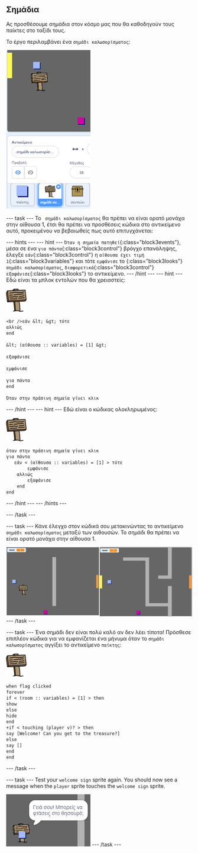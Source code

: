 ## Σημάδια

Ας προσθέσουμε σημάδια στον κόσμο μας που θα καθοδηγούν τους παίκτες στο ταξίδι τους.

Το έργο περιλαμβάνει ένα `σημάδι καλωσορίσματος`:

![screenshot](images/world-sign.png)

\--- task \--- Το ` σημάδι καλωσορίσματος` θα πρέπει να είναι ορατό μονάχα στην αίθουσα 1, έτσι θα πρέπει να προσθέσεις κώδικα στο αντικείμενο αυτό, προκειμένου να βεβαιωθείς πως αυτό επιτυγχάνεται:

\--- hints \--- \--- hint \--- `Όταν η σημαία πατηθεί`{:class="block3events"}, μέσα σε ένα `για πάντα`{:class="block3control"} βρόγχο επανάληψης, έλεγξε `εάν`{:class="block3control"} η `αίθουσα έχει τιμή 1`{:class="block3variables"} και τότε `εμφάνισε` το {:class="block3looks"} `σημάδι καλωσορίσματος`, `διαφορετικά`{:class="block3control"} `εξαφάνισε`{:class="block3looks"} το αντικείμενο. \--- /hint \--- \--- hint \--- Εδώ είναι τα μπλοκ εντολών που θα χρειαστείς:

![sign](images/sign.png)

```blocks3
<br />εάν &lt; &gt; τότε
αλλιώς
end

&lt; (αίθουσα :: variables) = [1] &gt;

εξαφάνισε

εμφάνισε

για πάντα
end

Όταν στην πράσινη σημαία γίνει κλικ

```

\--- /hint \--- \--- hint \--- Εδώ είναι ο κώδικας ολοκληρωμένος:

![sign](images/sign.png)

```blocks3
όταν στην πράσινη σημαία γίνει κλικ
για πάντα
   εάν < (αίθουσα :: variables) = [1] > τότε
        εμφάνισε
    αλλιώς
        εξαφάνισε
    end
end
```

\--- /hint \--- \--- /hints \---

\--- /task \---

\--- task \--- Κάνε έλεγχο στον κώδικά σου μετακινώντας το αντικείμενο `σημάδι καλωσορίσματος` μεταξύ των αιθουσών. Το σημάδι θα πρέπει να είναι ορατό μονάχα στην αίθουσα 1.

![screenshot](images/world-sign-test.png) \--- /task \---

\--- task \--- Ένα σημάδι δεν είναι πολύ καλό αν δεν λέει τίποτα! Πρόσθεσε επιπλέον κώδικα για να εμφανίζεται ένα μήνυμα όταν το `σημάδι καλωσορίσματος` αγγίξει το αντικείμενο `παίκτης`:

![sign](images/sign.png)

```blocks3
when flag clicked
forever
if < (room :: variables) = [1] > then
show
else
hide
end
+if < touching (player v)? > then
say [Welcome! Can you get to the treasure?]
else
say []
end
end
```

\--- /task \---

\--- task \--- Test your `welcome sign` sprite again. You should now see a message when the `player` sprite touches the `welcome sign` sprite.

![screenshot](images/world-sign-test2.png) \--- /task \---